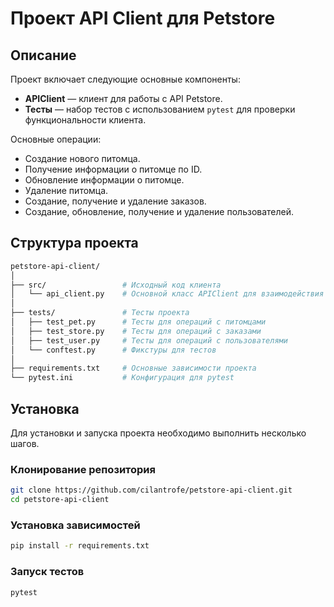 # Проект API Client для Petstore

## Описание

Проект включает следующие основные компоненты:
- **APIClient** — клиент для работы с API Petstore.
- **Тесты** — набор тестов с использованием `pytest` для проверки функциональности клиента.

Основные операции:
- Создание нового питомца.
- Получение информации о питомце по ID.
- Обновление информации о питомце.
- Удаление питомца.
- Создание, получение и удаление заказов.
- Создание, обновление, получение и удаление пользователей.

## Структура проекта
```bash
petstore-api-client/
│
├── src/                 # Исходный код клиента
│   └── api_client.py    # Основной класс APIClient для взаимодействия с API
│
├── tests/               # Тесты проекта
│   ├── test_pet.py      # Тесты для операций с питомцами
│   ├── test_store.py    # Тесты для операций с заказами
│   ├── test_user.py     # Тесты для операций с пользователями
│   └── conftest.py      # Фикстуры для тестов
│
├── requirements.txt     # Основные зависимости проекта
└── pytest.ini           # Конфигурация для pytest
```

## Установка

Для установки и запуска проекта необходимо выполнить несколько шагов.

### Клонирование репозитория

```bash
git clone https://github.com/cilantrofe/petstore-api-client.git
cd petstore-api-client
```

### Установка зависимостей
```bash
pip install -r requirements.txt
```

### Запуск тестов
```bash
pytest
```